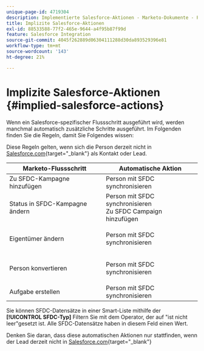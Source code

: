 ```yaml
---
unique-page-id: 4719304
description: Implementierte Salesforce-Aktionen - Marketo-Dokumente - Produktdokumentation
title: Implizite Salesforce-Aktionen
exl-id: 88533588-77f2-465e-9644-a4f95b87f99d
feature: Salesforce Integration
source-git-commit: 4045f262889d06304111288d30da893529396e81
workflow-type: tm+mt
source-wordcount: '143'
ht-degree: 21%

---
```


# Implizite Salesforce-Aktionen {#implied-salesforce-actions}

Wenn ein Salesforce-spezifischer Flussschritt ausgeführt wird, werden manchmal automatisch zusätzliche Schritte ausgeführt. Im Folgenden finden Sie die Regeln, damit Sie Folgendes wissen:

Diese Regeln gelten, wenn sich die Person derzeit nicht in [Salesforce.com](https://Salesforce.com){target="_blank"} als Kontakt oder Lead.

<table> 
 <thead> 
  <tr> 
   <th>Marketo-Flussschritt</th> 
   <th>Automatische Aktion</th> 
  </tr> 
 </thead> 
 <tbody> 
  <tr> 
   <td>Zu SFDC-Kampagne hinzufügen</td> 
   <td>Person mit SFDC synchronisieren</td> 
  </tr> 
  <tr> 
   <td>Status in SFDC-Kampagne ändern</td> 
   <td>Person mit SFDC synchronisieren<br>Zu SFDC Campaign hinzufügen</td> 
  </tr> 
  <tr> 
   <td>Eigentümer ändern</td> 
   <td><p>Person mit SFDC synchronisieren</p></td> 
  </tr> 
  <tr> 
   <td>Person konvertieren</td> 
   <td><p>Person mit SFDC synchronisieren</p></td> 
  </tr> 
  <tr> 
   <td>Aufgabe erstellen</td> 
   <td>Person mit SFDC synchronisieren</td> 
  </tr> 
 </tbody> 
</table>

Sie können SFDC-Datensätze in einer Smart-Liste mithilfe der **[!UICONTROL SFDC-Typ]** Filtern Sie mit dem Operator, der auf &quot;ist nicht leer&quot;gesetzt ist. Alle SFDC-Datensätze haben in diesem Feld einen Wert.

Denken Sie daran, dass diese automatischen Aktionen nur stattfinden, wenn der Lead derzeit nicht in [Salesforce.com](https://salesforce.com){target="_blank"}
